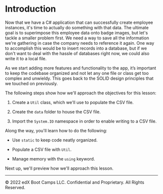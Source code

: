 # Introduction

Now that we have a C# application that can successfully create employee instances, it's time to actually do something with that data. The ultimate goal is to superimpose this employee data onto badge images, but let's tackle a smaller problem first. We need a way to save all the information we're gathering in case the company needs to reference it again. One way to accomplish this would be to insert records into a database, but if we don't want to deal with the hassle of databases right now, we could also write it to a local file.

As we start adding more features and functionality to the app, it’s important to keep the codebase organized and not let any one file or class get too complex and unwieldy. This goes back to the SOLID design principles that we touched on previously.

The following steps show how we'll approach the objectives for this lesson:

1. Create a `Util` class, which we'll use to populate the CSV file.

2. Create the `data` folder to house the CSV file.

3. Import the `System.IO` namespace in order to enable writing to a CSV file.

Along the way, you'll learn how to do the following:

* Use `static` to keep code neatly organized.

* Populate a CSV file with `Util`.

* Manage memory with the `using` keyword.

Next up, we'll preview how we'll approach this lesson.

---
© 2022 edX Boot Camps LLC. Confidential and Proprietary. All Rights Reserved.